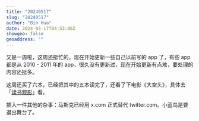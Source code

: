 ```yaml
---
title: "20240517"
slug: "20240517"
author: "Bin Hua"
date: 2024-05-17T04:53:00Z
showgeo: false
geoaddress: ""
---
```


又是一周啦，这周还挺忙的，现在开始更新一些自己以前写的 app 了，有些 app 都是从 2010 - 2011 年的 app，很久没有更新过，现在开始更新有点难，要处理的内容还挺多。

这周还买了六本，已经把其中的五本读完了，还看了下电影《大空头》，具体去「[读书观影](/booklist)」看。

插入一件其他的杂事：马斯克已经用 x.com 正式替代 twitter.com。小蓝鸟是要退出舞台了。